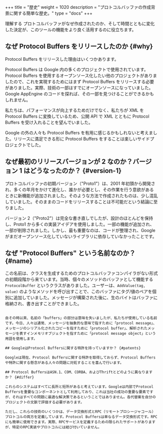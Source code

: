 
+++
title = "歴史"
weight = 1020
description = "プロトコルバッファの作成背景に関する簡単な歴史。"
type = "docs"
+++

理解する
プロトコルバッファがなぜ作成されたのか、そして時間とともに変化した決定が、このツールの機能をより良く活用するのに役立ちます。

## なぜ Protocol Buffers をリリースしたのか {#why}

Protocol Buffers をリリースした理由はいくつかあります。

Protocol Buffers は Google 内の多くのプロジェクトで使用されています。Protocol Buffers を使用するオープンソース化したい他のプロジェクトがありましたので、これを実現するためにはまず Protocol Buffers をリリースする必要がありました。実際、技術の一部はすでにオープンソースになっていました。Google AppEngine のコードを探れば、その一部を見つけることができるかもしれません。

私たちは、パフォーマンスが向上するためだけでなく、私たちが XML を Protocol Buffers に変換しているため、公開 API で XML とともに Protocol Buffers を受け入れることを望んでいました。

Google の外の人々も Protocol Buffers を有用に感じるかもしれないと考えました。リリースに満足できる形に Protocol Buffers をすることは楽しいサイドプロジェクトでした。

## なぜ最初のリリースバージョンが 2 なのか？バージョン 1 はどうなったのか？ {#version-1}

プロトコルバッファの初期バージョン（"Proto1"）は、2001 年初頭から開発され、多くの年月をかけて進化し、誰かが必要とし、その作業を行う意欲があるときに新機能が追加されました。そのような方法で作成されたものは、少し混乱していました。そのままのコードをリリースすることは不可能だという結論に至りました。

バージョン 2（"Proto2"）は完全な書き直しでしたが、設計のほとんどを保持し、Proto1 から多くの実装アイデアを使用しました。一部の機能が追加され、一部が削除されました。しかし、最も重要なのは、コードが整理され、Google がまだオープンソース化していないライブラリに依存していなかったことです。

## なぜ "Protocol Buffers" という名前なのか？ {#name}

この名前は、クラスを生成するためのプロトコルバッファコンパイラがない形式の初期段階から来ています。当時、個々のメソッドのバッファとして機能する `ProtocolBuffer` というクラスがありました。ユーザーは、`AddValue(tag, value)` のようなメソッドを呼び出すことで、このバッファにタグ/値のペアを個別に追加していました。メッセージが構築された後に、生のバイトはバッファに格納され、書き出すことができました。
```

自その時以来、名前の「buffers」の部分は意味を失いましたが、私たちが使用している名前です。今日、人々は通常、メッセージを抽象的な意味で指すために「protocol message」、メッセージのシリアル化されたコピーを指すために「protocol buffer」、解析されたメッセージを表すインメモリオブジェクトを指すために「protocol message object」という用語を使用します。

## GoogleはProtocol Buffersに関する特許を持っていますか？ {#patents}

Googleは現在、Protocol Buffersに関する特許を取得しておらず、Protocol Buffersや特許に関する懸念がある人々の問題に対処することを喜んで行います。

## Protocol BuffersはASN.1、COM、CORBA、およびThriftとどのように異なりますか？ {#differ}

これらのシステムはすべてに長所と短所があると考えています。Googleは内部でProtocol Buffersを重要なコンポーネントとして利用しており、これは当社の成功の重要な要素ですが、それはすべての問題に最適な解決策であるということではありません。各代替案を自分のプロジェクトの文脈で評価する必要があります。

ただし、これらの技術のいくつかは、データ交換形式とRPC（リモートプロシージャコール）プロトコルの両方を定義しています。Protocol Buffersは単なるデータ交換形式です。RPCにも簡単に使用できます。実際、RPCサービスを定義するための限られたサポートがありますが、特定のRPC実装やプロトコルには結び付いていません。
